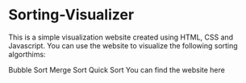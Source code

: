 # Sorting-Visualizer
This is a simple visualization website created using HTML, CSS and Javascript.
You can use the website to visualize the following sorting algorthims:

Bubble Sort
Merge Sort
Quick Sort
You can find the website here
